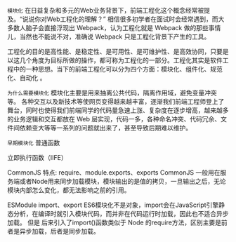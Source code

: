 `模块化`
在日益复杂和多元的Web业务背景下，前端工程化这个概念经常被提及。“说说你对Web工程化的理解？” 相信很多初学者在面试时会经常遇到，而大多数人脑子会直接浮现出 Webpack，认为工程化就是 Webpack 做的那些事情儿，当然也不能说不对，准确说 Webpack 只是工程化背景下产生的工具。


工程化的目的是高性能、是稳定性、是可用性、是可维护性、是高效协同，只要是以这几个角度为目标所做的操作，都可称为工程化的一部分。工程化其实是软件工程中的一种思想。当下的前端工程化可以分为四个方面：模块化、组件化、规范化、自动化 。


`为什么需要模块化`
模块化主要是用来抽离公共代码，隔离作用域，避免变量冲突等。
各种交互以及新技术等使网页变得越来越丰富，逐渐我们前端工程师登上了舞台，同时也使得我们前端同学的代码量急速上涨、复杂度在逐步增高，越来越多的业务逻辑和交互都放在 Web 层实现，代码一多，各种命名冲突、代码冗余、文件间依赖变大等等一系列的问题就出来了，甚至导致后期难以维护。


`早期模块化`
普通函数

立即执行函数（IIFE）

CommonJS 特点: require、module.exports、exports CommonJS 一般用在服务端或者Node用来同步加载模块，模块输出的是值的拷贝，一旦输出之后，无论模块内部怎么变化，都无法影响之前的引用。

ESModule import、export ES6模块化不是对象，import会在JavaScript引擎静态分析，在编译时就引入模块代码，而并非在代码运行时加载，因此也不适合异步加载。
但是 后来引入了import()函数类似于 Node 的require方法，区别主要是前者是异步加载，后者是同步加载。